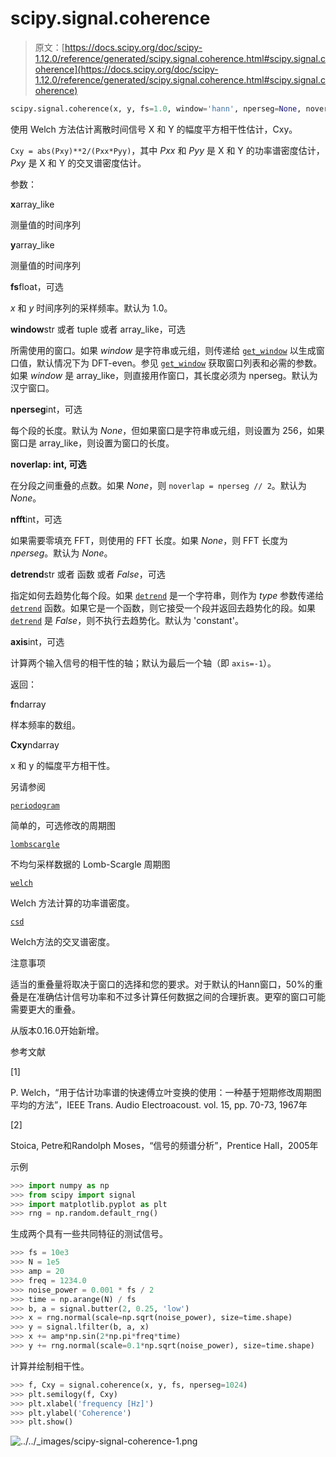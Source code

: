 # scipy.signal.coherence

> 原文：[https://docs.scipy.org/doc/scipy-1.12.0/reference/generated/scipy.signal.coherence.html#scipy.signal.coherence](https://docs.scipy.org/doc/scipy-1.12.0/reference/generated/scipy.signal.coherence.html#scipy.signal.coherence)

```py
scipy.signal.coherence(x, y, fs=1.0, window='hann', nperseg=None, noverlap=None, nfft=None, detrend='constant', axis=-1)
```

使用 Welch 方法估计离散时间信号 X 和 Y 的幅度平方相干性估计，Cxy。

`Cxy = abs(Pxy)**2/(Pxx*Pyy)`，其中 *Pxx* 和 *Pyy* 是 X 和 Y 的功率谱密度估计，*Pxy* 是 X 和 Y 的交叉谱密度估计。

参数：

**x**array_like

测量值的时间序列

**y**array_like

测量值的时间序列

**fs**float，可选

*x* 和 *y* 时间序列的采样频率。默认为 1.0。

**window**str 或者 tuple 或者 array_like，可选

所需使用的窗口。如果 *window* 是字符串或元组，则传递给 [`get_window`](https://docs.scipy.org/doc/scipy-1.12.0/reference/generated/scipy.signal.get_window.html#scipy.signal.get_window "scipy.signal.get_window") 以生成窗口值，默认情况下为 DFT-even。参见 [`get_window`](https://docs.scipy.org/doc/scipy-1.12.0/reference/generated/scipy.signal.get_window.html#scipy.signal.get_window "scipy.signal.get_window") 获取窗口列表和必需的参数。如果 *window* 是 array_like，则直接用作窗口，其长度必须为 nperseg。默认为汉宁窗口。

**nperseg**int，可选

每个段的长度。默认为 *None*，但如果窗口是字符串或元组，则设置为 256，如果窗口是 array_like，则设置为窗口的长度。

**noverlap: int, 可选**

在分段之间重叠的点数。如果 *None*，则 `noverlap = nperseg // 2`。默认为 *None*。

**nfft**int，可选

如果需要零填充 FFT，则使用的 FFT 长度。如果 *None*，则 FFT 长度为 *nperseg*。默认为 *None*。

**detrend**str 或者 函数 或者 *False*，可选

指定如何去趋势化每个段。如果 [`detrend`](https://docs.scipy.org/doc/scipy-1.12.0/reference/generated/scipy.signal.detrend.html#scipy.signal.detrend "scipy.signal.detrend") 是一个字符串，则作为 *type* 参数传递给 [`detrend`](https://docs.scipy.org/doc/scipy-1.12.0/reference/generated/scipy.signal.detrend.html#scipy.signal.detrend "scipy.signal.detrend") 函数。如果它是一个函数，则它接受一个段并返回去趋势化的段。如果 [`detrend`](https://docs.scipy.org/doc/scipy-1.12.0/reference/generated/scipy.signal.detrend.html#scipy.signal.detrend "scipy.signal.detrend") 是 *False*，则不执行去趋势化。默认为 'constant'。

**axis**int，可选

计算两个输入信号的相干性的轴；默认为最后一个轴（即 `axis=-1`）。

返回：

**f**ndarray

样本频率的数组。

**Cxy**ndarray

x 和 y 的幅度平方相干性。

另请参阅

[`periodogram`](https://docs.scipy.org/doc/scipy-1.12.0/reference/generated/scipy.signal.periodogram.html#scipy.signal.periodogram "scipy.signal.periodogram")

简单的，可选修改的周期图

[`lombscargle`](https://docs.scipy.org/doc/scipy-1.12.0/reference/generated/scipy.signal.lombscargle.html#scipy.signal.lombscargle "scipy.signal.lombscargle")

不均匀采样数据的 Lomb-Scargle 周期图

[`welch`](https://docs.scipy.org/doc/scipy-1.12.0/reference/generated/scipy.signal.welch.html#scipy.signal.welch "scipy.signal.welch")

Welch 方法计算的功率谱密度。

[`csd`](https://docs.scipy.org/doc/scipy-1.12.0/reference/generated/scipy.signal.csd.html#scipy.signal.csd "scipy.signal.csd")

Welch方法的交叉谱密度。

注意事项

适当的重叠量将取决于窗口的选择和您的要求。对于默认的Hann窗口，50%的重叠是在准确估计信号功率和不过多计算任何数据之间的合理折衷。更窄的窗口可能需要更大的重叠。

从版本0.16.0开始新增。

参考文献

[1]

P. Welch，“用于估计功率谱的快速傅立叶变换的使用：一种基于短期修改周期图平均的方法”，IEEE Trans. Audio Electroacoust. vol. 15, pp. 70-73, 1967年

[2]

Stoica, Petre和Randolph Moses，“信号的频谱分析”，Prentice Hall，2005年

示例

```py
>>> import numpy as np
>>> from scipy import signal
>>> import matplotlib.pyplot as plt
>>> rng = np.random.default_rng() 
```

生成两个具有一些共同特征的测试信号。

```py
>>> fs = 10e3
>>> N = 1e5
>>> amp = 20
>>> freq = 1234.0
>>> noise_power = 0.001 * fs / 2
>>> time = np.arange(N) / fs
>>> b, a = signal.butter(2, 0.25, 'low')
>>> x = rng.normal(scale=np.sqrt(noise_power), size=time.shape)
>>> y = signal.lfilter(b, a, x)
>>> x += amp*np.sin(2*np.pi*freq*time)
>>> y += rng.normal(scale=0.1*np.sqrt(noise_power), size=time.shape) 
```

计算并绘制相干性。

```py
>>> f, Cxy = signal.coherence(x, y, fs, nperseg=1024)
>>> plt.semilogy(f, Cxy)
>>> plt.xlabel('frequency [Hz]')
>>> plt.ylabel('Coherence')
>>> plt.show() 
```

![../../_images/scipy-signal-coherence-1.png](../Images/9eeedb823da1ad84ac151b46355ac90a.png)
